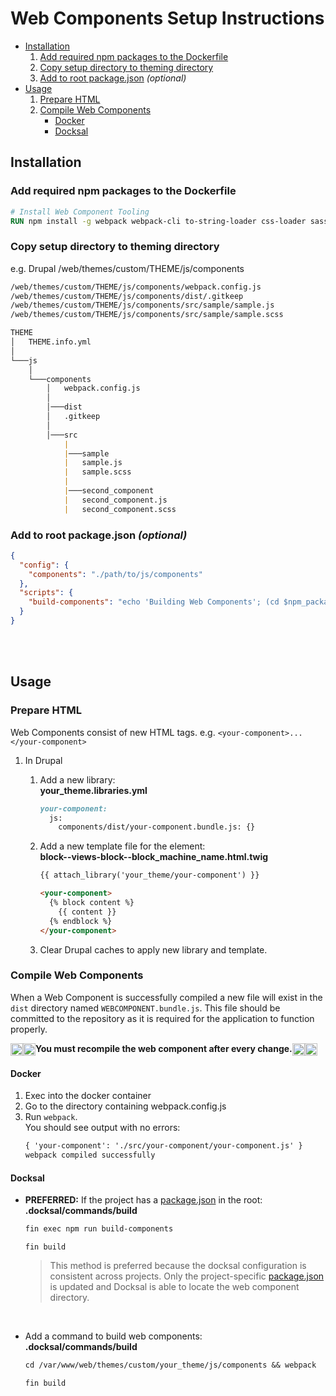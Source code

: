 # Web Components Setup Instructions

- [Installation](#npm)
  1. [Add required npm packages to the Dockerfile](#npm)
  1. [Copy setup directory to theming directory](#theme)
  1. [Add to root package.json](#package) *(optional)*
- [Usage](#usage)
  1. [Prepare HTML](#prepare)
  1. [Compile Web Components](#compile)
      - [Docker](#compile-docker)
      - [Docksal](#compile-docksal)


## Installation
<a name="npm"></a>
### Add required npm packages to the Dockerfile
```Dockerfile
# Install Web Component Tooling
RUN npm install -g webpack webpack-cli to-string-loader css-loader sass-loader babel-loader sass
```

<a name="theme"></a>
### Copy setup directory to theming directory

e.g. Drupal /web/themes/custom/THEME/js/components
```markdown
/web/themes/custom/THEME/js/components/webpack.config.js
/web/themes/custom/THEME/js/components/dist/.gitkeep
/web/themes/custom/THEME/js/components/src/sample/sample.js
/web/themes/custom/THEME/js/components/src/sample/sample.scss

THEME
│   THEME.info.yml
│
└───js
    │
    └───components
        │   webpack.config.js
        │
        │───dist
        │   .gitkeep
        │
        │───src
            |
            |───sample
            |   sample.js
            |   sample.scss
            |
            |───second_component
            |   second_component.js
            |   second_component.scss
```

<a name="package"></a>
### Add to root package.json *(optional)*
```json
{
  "config": {
    "components": "./path/to/js/components"
  },
  "scripts": {
    "build-components": "echo 'Building Web Components'; (cd $npm_package_config_components && webpack); echo 'Done!'",
  }
}
```
<br/>

<br/>

<a name="usage"></a>
## Usage
<a name="prepare"></a>
### Prepare HTML
Web Components consist of new HTML tags. e.g. `<your-component>...</your-component>`

 1. In Drupal
    1. Add a new library: \
       **your_theme.libraries.yml**
        ```markdown
        your-component:
          js:
            components/dist/your-component.bundle.js: {}
        ```

    1. Add a new template file for the element: \
       **block--views-block--block_machine_name.html.twig**
        ```markdown
        {{ attach_library('your_theme/your-component') }}

        <your-component>
          {% block content %}
            {{ content }}
          {% endblock %}
        </your-component>
        ```
    1. Clear Drupal caches to apply new library and template.

<a name="compile"></a>
### Compile Web Components
When a Web Component is successfully compiled a new file will
exist in the `dist` directory named `WEBCOMPONENT.bundle.js`. This file should
be committed to the repository as it is required for the application
to function properly.

<img src="../../../media/icons/exclamation-mark.png?raw=true" width="20" align="center"><img src="../../../media/icons/exclamation-mark.png?raw=true" width="20" align="center">**You must recompile the web component after every change.**<img src="../../../media/icons/exclamation-mark.png?raw=true" width="20" align="center"><img src="../../../media/icons/exclamation-mark.png?raw=true" width="20" align="center">

<a name="compile-docker"></a>
#### Docker
1. Exec into the docker container
1. Go to the directory containing webpack.config.js
1. Run `webpack`. \
You should see output with no errors:
   ```markdown
   { 'your-component': './src/your-component/your-component.js' }
   webpack compiled successfully
   ```

<a name="compile-docksal"></a>
#### Docksal
- **PREFERRED:** If the project has a [package.json](#package) in the root: \
  **.docksal/commands/build**
  ```markdown
  fin exec npm run build-components
  ```
  `fin build`
  <br/>
  > This method is preferred because the docksal configuration is consistent across projects.
  > Only the project-specific [package.json](#package) is updated and Docksal is able to locate the
  > web component directory.
  <br/>

- Add a command to build web components: \
  **.docksal/commands/build**
  ```markdown
  cd /var/www/web/themes/custom/your_theme/js/components && webpack
  ```
  `fin build`
